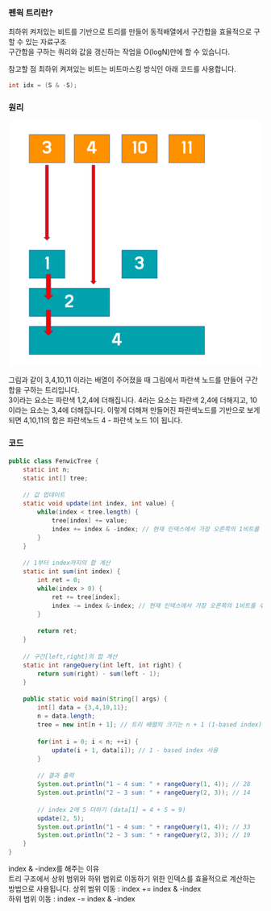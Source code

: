 ### 펜윅 트리란?
최하위 켜저있는 비트를 기반으로 트리를 만들어 동적배열에서 구간합을 효율적으로 구할 수 있는 자료구조  
구간합을 구하는 쿼리와 값을 갱신하는 작업을 O(logN)만에 할 수 있습니다.

참고할 점
최하위 켜져있는 비트는 비트마스킹 방식인 아래 코드를 사용합니다.
```java
int idx = (S & -S);
```

### 원리
![img.png](img.png)

그림과 같이 3,4,10,11 이라는 배열이 주어졌을 때 그림에서 파란색 노드를 만들어 구간합을 구하는 트리입니다.  
3이라는 요소는 파란색 1,2,4에 더해집니다. 4라는 요소는 파란색 2,4에 더해지고, 10이라는 요소는 3,4에 더해집니다.
이렇게 더해져 만들어진 파란색노드를 기반으로 보게 되면 4,10,11의 합은 파란색노드 4 - 파란색 노드 1이 됩니다.

### 코드
```java
public class FenwicTree {
    static int n;
    static int[] tree;
    
    // 값 업데이트
    static void update(int index, int value) {
        while(index < tree.length) {
            tree[index] += value;
            index += index & -index; // 현재 인덱스에서 가장 오른쪽의 1비트를 더해 다음 노드로 이동합니다.
        }
    }
    
    // 1부터 index까지의 합 계산
    static int sum(int index) {
        int ret = 0;
        while(index > 0) {
            ret += tree[index];
            index -= index &-index; // 현재 인덱스에서 가장 오른쪽의 1비트를 추출합니다.
        }
        
        return ret;
    }
    
    // 구간[left,right]의 합 계산
    static int rangeQuery(int left, int right) {
        return sum(right) - sum(left - 1);
    }
    
    public static void main(String[] args) {
        int[] data = {3,4,10,11};
        n = data.length;
        tree = new int[n + 1]; // 트리 배렬의 크기는 n + 1 (1-based index)
        
        for(int i = 0; i < n; ++i) {
            update(i + 1, data[i]); // 1 - based index 사용 
        }

        // 결과 출력
        System.out.println("1 ~ 4 sum: " + rangeQuery(1, 4)); // 28
        System.out.println("2 ~ 3 sum: " + rangeQuery(2, 3)); // 14

        // index 2에 5 더하기 (data[1] = 4 + 5 = 9)
        update(2, 5);
        System.out.println("1 ~ 4 sum: " + rangeQuery(1, 4)); // 33
        System.out.println("2 ~ 3 sum: " + rangeQuery(2, 3)); // 19
    }
}
```

index & -index를 해주는 이유  
트리 구조에서 상위 범위와 하위 범위로 이동하기 위한 인덱스를 효율적으로 계산하는 방법으로 사용됩니다.
상위 범위 이동 : index += index & -index  
하위 범위 이동 : index -= index & -index  
